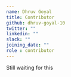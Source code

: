 ```yaml
---
name: Dhruv Goyal
title: Contributor
github: dhruv-goyal-10
twitter: ""
linkedin: ""
slack: ""
joining_date: ""
role : contributor
---
```


Still waiting for this
